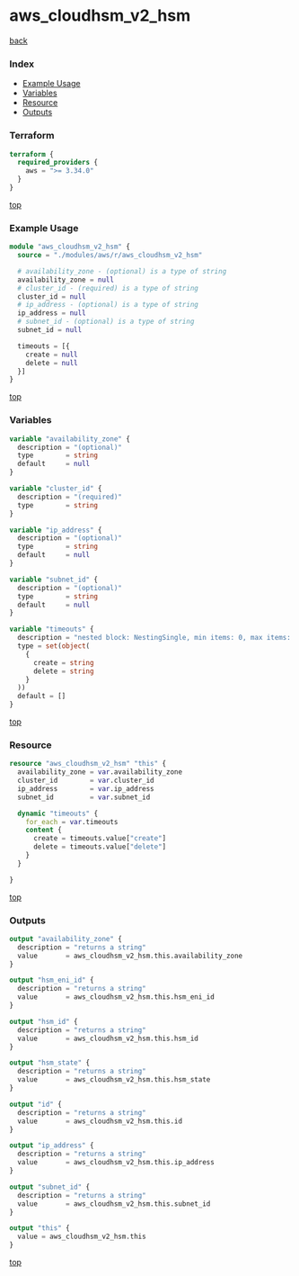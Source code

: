# aws_cloudhsm_v2_hsm

[back](../aws.md)

### Index

- [Example Usage](#example-usage)
- [Variables](#variables)
- [Resource](#resource)
- [Outputs](#outputs)

### Terraform

```terraform
terraform {
  required_providers {
    aws = ">= 3.34.0"
  }
}
```

[top](#index)

### Example Usage

```terraform
module "aws_cloudhsm_v2_hsm" {
  source = "./modules/aws/r/aws_cloudhsm_v2_hsm"

  # availability_zone - (optional) is a type of string
  availability_zone = null
  # cluster_id - (required) is a type of string
  cluster_id = null
  # ip_address - (optional) is a type of string
  ip_address = null
  # subnet_id - (optional) is a type of string
  subnet_id = null

  timeouts = [{
    create = null
    delete = null
  }]
}
```

[top](#index)

### Variables

```terraform
variable "availability_zone" {
  description = "(optional)"
  type        = string
  default     = null
}

variable "cluster_id" {
  description = "(required)"
  type        = string
}

variable "ip_address" {
  description = "(optional)"
  type        = string
  default     = null
}

variable "subnet_id" {
  description = "(optional)"
  type        = string
  default     = null
}

variable "timeouts" {
  description = "nested block: NestingSingle, min items: 0, max items: 0"
  type = set(object(
    {
      create = string
      delete = string
    }
  ))
  default = []
}
```

[top](#index)

### Resource

```terraform
resource "aws_cloudhsm_v2_hsm" "this" {
  availability_zone = var.availability_zone
  cluster_id        = var.cluster_id
  ip_address        = var.ip_address
  subnet_id         = var.subnet_id

  dynamic "timeouts" {
    for_each = var.timeouts
    content {
      create = timeouts.value["create"]
      delete = timeouts.value["delete"]
    }
  }

}
```

[top](#index)

### Outputs

```terraform
output "availability_zone" {
  description = "returns a string"
  value       = aws_cloudhsm_v2_hsm.this.availability_zone
}

output "hsm_eni_id" {
  description = "returns a string"
  value       = aws_cloudhsm_v2_hsm.this.hsm_eni_id
}

output "hsm_id" {
  description = "returns a string"
  value       = aws_cloudhsm_v2_hsm.this.hsm_id
}

output "hsm_state" {
  description = "returns a string"
  value       = aws_cloudhsm_v2_hsm.this.hsm_state
}

output "id" {
  description = "returns a string"
  value       = aws_cloudhsm_v2_hsm.this.id
}

output "ip_address" {
  description = "returns a string"
  value       = aws_cloudhsm_v2_hsm.this.ip_address
}

output "subnet_id" {
  description = "returns a string"
  value       = aws_cloudhsm_v2_hsm.this.subnet_id
}

output "this" {
  value = aws_cloudhsm_v2_hsm.this
}
```

[top](#index)